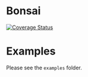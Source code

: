 # Bonsai

[![Coverage Status](https://coveralls.io/repos/github/onetonfoot/Bonsai.jl/badge.svg?branch=master)](https://coveralls.io/github/onetonfoot/Bonsai.jl?branch=master)

# Examples

Please see the `examples` folder.
